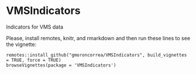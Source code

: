 # VMSIndicators
Indicators for VMS data

Please, install remotes, knitr, and rmarkdown and then run these lines to see the vignette:

```{r eval = FALSE}
remotes::install_github("gmoroncorrea/VMSIndicators", build_vignettes = TRUE, force = TRUE)
browseVignettes(package = 'VMSIndicators')
```